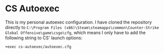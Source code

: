 # CS Autoexec

This is my personal autoexec configuration. I have cloned the repository directly to `C:\Program Files (x86)\Steam\steamapps\common\Counter-Strike Global Offensive\game\csgo\cfg`, which means I only have to add the following string to CS' launch options:

`+exec cs-autoexec/autoexec.cfg`